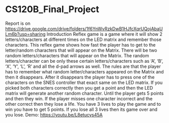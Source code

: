 # CS120B_Final_Project
Report is on
https://drive.google.com/drive/folders/1f6YnWvRzkDwB1HJfcXqrUQojAbaULm6b?usp=sharing
Introduction
Reflex game is a game where it will show 2 letters/characters at different times on the LED matrix and remember those characters. This reflex game shows how fast the player has to get to the letter/random characters that will appear on the Matrix. There will be two random letters/characters that will appear on the Matrix. The random letters/character can be only these certain letters/characters such as ‘A’, ‘B’, ‘X’, ‘Y’, ‘L’, ‘R’ and all the d-pad arrows as well. The rules are that the player has to remember what random letter/characters appeared on the Matrix and then it disappears. After it disappears the player has to press one of the characters on the SNES controller that exact same on the LED matrix. If you picked both characters correctly then you get a point and then the LED matrix will generate another random character. Until the player gets 5 points and then they win. If the player misses one character incorrect and the other correct then they lose a life. You have 3 lives to play the game and to win you have to get 5 points. If you lose all 3 lives then its game over and you lose. 
Demo: https://youtu.be/L8etucys45A
